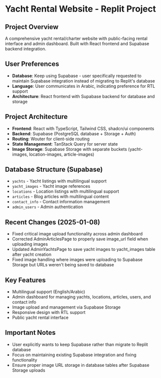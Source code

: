 # Yacht Rental Website - Replit Project

## Project Overview
A comprehensive yacht rental/charter website with public-facing rental interface and admin dashboard. Built with React frontend and Supabase backend integration.

## User Preferences
- **Database**: Keep using Supabase - user specifically requested to maintain Supabase integration instead of migrating to Replit's database
- **Language**: User communicates in Arabic, indicating preference for RTL support
- **Architecture**: React frontend with Supabase backend for database and storage

## Project Architecture
- **Frontend**: React with TypeScript, Tailwind CSS, shadcn/ui components
- **Backend**: Supabase (PostgreSQL database + Storage + Auth)
- **Routing**: Wouter for client-side routing
- **State Management**: TanStack Query for server state
- **Image Storage**: Supabase Storage with separate buckets (yacht-images, location-images, article-images)

## Database Structure (Supabase)
- `yachts` - Yacht listings with multilingual support
- `yacht_images` - Yacht image references
- `locations` - Location listings with multilingual support  
- `articles` - Blog articles with multilingual content
- `contact_info` - Contact information management
- `admin_users` - Admin authentication

## Recent Changes (2025-01-08)
- Fixed critical image upload functionality across admin dashboard
- Corrected AdminArticlesPage to properly save image_url field when uploading images
- Updated AdminYachtsPage to save yacht images to yacht_images table after yacht creation
- Fixed image handling where images were uploading to Supabase Storage but URLs weren't being saved to database

## Key Features
- Multilingual support (English/Arabic)
- Admin dashboard for managing yachts, locations, articles, users, and contact info
- Image upload and management via Supabase Storage
- Responsive design with RTL support
- Public yacht rental interface

## Important Notes
- User explicitly wants to keep Supabase rather than migrate to Replit database
- Focus on maintaining existing Supabase integration and fixing functionality
- Ensure proper image URL storage in database tables after Supabase Storage uploads